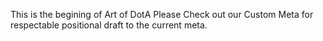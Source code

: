 This is the begining of Art of DotA
Please Check out our Custom Meta for respectable positional draft to the current meta.

